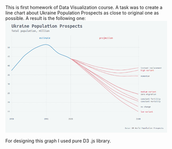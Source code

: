 This is first homework of Data Visualization course. A task was to
create a line chart about Ukraine Population Prospects as close to
original one as possible. A result is the following one:
![alt text](https://raw.githubusercontent.com/Macrosrider/Data_Visualization/master/HW1/images/Graph.png)

For designing this graph I used pure D3 .js library. 